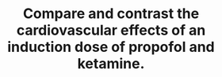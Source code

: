---
title: "Compare and contrast the cardiovascular effects of an induction dose of propofol and ketamine."
entityType: SAQ
exam: PEX
college: CICM
year: 2007
sitting: B
question: 21
passRate: 29
EC_expectedDomains:
- "The key words in this question were “compare and contrast”, “cardiovascular effects” and “induction dose”."
- "Some candidates described aspects of both drugs other than the cardiovascular effects but gained no marks for this."
- "Better answers used a combination of a table plus some explanation to contrast the cardiovascular effects of the two drugs concentrating on aspects such as heart rate, cardiac output, vascular resistance and blood pressure."
- "Many candidates were confused by the direct versus the indirect cardiovascular effects of both drugs."
- "Propofol probably has no direct negative inotropic effect. Ketamine has a direct myocardial depressant action but this effect is overridden by the centrally mediated sympathetic action of the drug."
- "The effect of both drugs on the baroreceptor receptor response alone is a difficult area as there is significant interplay between the direct cardiovascular effects of the drugs and their effect on the baroreceptor reflex. Allowance was made for this in the marking. Propofol resets the baroceptor reflex producing a slower heart rate for a given level of blood pressure. Overall both drugs depress the baroreceptor reflex."
EC_extraCredit:
- "Comparison of the effects on cerebral, coronary, renal and hepatic blood flow earned extra marks."
---